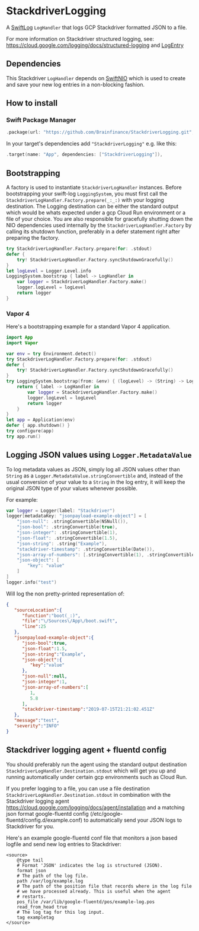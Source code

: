 # StackdriverLogging
A [SwiftLog](https://github.com/apple/swift-log)  `LogHandler` that logs GCP Stackdriver formatted JSON to a file.

For more information on Stackdriver structured logging, see: https://cloud.google.com/logging/docs/structured-logging and [LogEntry](https://cloud.google.com/logging/docs/reference/v2/rest/v2/LogEntry)

## Dependencies 
This Stackdriver `LogHandler` depends on [SwiftNIO](https://github.com/apple/swift-nio) which is used to create and save your new log entries in a non-blocking fashion. 

## How to install

### Swift Package Manager

```swift
.package(url: "https://github.com/Brainfinance/StackdriverLogging.git", from:"2.0.0")
```
In your target's dependencies add `"StackdriverLogging"` e.g. like this:
```swift
.target(name: "App", dependencies: ["StackdriverLogging"]),
```

## Bootstrapping 
A factory is used to instantiate `StackdriverLogHandler` instances. Before bootstrapping your swift-log `LoggingSystem`, you must first call the  `StackdriverLogHandler.Factory.prepare(_:_:)` with your logging destination.
The Logging destination can be either the standard output which would be whats expected under a gcp Cloud Run environment or a file of your choice. 
You are also responsible for gracefully shutting down the NIO dependencies used internally by the `StackdriverLogHandler.Factory` by calling its shutdown function, preferably in a defer statement right after preparing the factory.
```swift
try StackdriverLogHandler.Factory.prepare(for: .stdout)
defer {
    try! StackdriverLogHandler.Factory.syncShutdownGracefully()
}
let logLevel = Logger.Level.info
LoggingSystem.bootstrap { label -> LogHandler in
    var logger = StackdriverLogHandler.Factory.make()
    logger.logLevel = logLevel
    return logger
}
```
### Vapor 4
Here's a bootstrapping example for a standard Vapor 4 application.
```swift
import App
import Vapor

var env = try Environment.detect()
try StackdriverLogHandler.Factory.prepare(for: .stdout)
defer {
    try! StackdriverLogHandler.Factory.syncShutdownGracefully()
}
try LoggingSystem.bootstrap(from: &env) { (logLevel) -> (String) -> LogHandler in
    return { label -> LogHandler in
        var logger = StackdriverLogHandler.Factory.make()
        logger.logLevel = logLevel
        return logger
    }
}
let app = Application(env)
defer { app.shutdown() }
try configure(app)
try app.run()
```

## Logging JSON values using `Logger.MetadataValue`
To log metadata values as JSON, simply log all JSON values other than `String` as a `Logger.MetadataValue.stringConvertible` and, instead of the usual conversion of your value to a `String` in the log entry, it will keep the original JSON type of your values whenever possible.

For example:
```Swift
var logger = Logger(label: "Stackdriver")
logger[metadataKey: "jsonpayload-example-object"] = [
    "json-null": .stringConvertible(NSNull()),
    "json-bool": .stringConvertible(true),
    "json-integer": .stringConvertible(1),
    "json-float": .stringConvertible(1.5),
    "json-string": .string("Example"),
    "stackdriver-timestamp": .stringConvertible(Date()),
    "json-array-of-numbers": [.stringConvertible(1), .stringConvertible(5.8)],
    "json-object": [
        "key": "value"
    ]
]
logger.info("test")
```
Will log the non pretty-printed representation of:
```json
{  
   "sourceLocation":{  
      "function":"boot(_:)",
      "file":"\/Sources\/App\/boot.swift",
      "line":25
   },
   "jsonpayload-example-object":{  
      "json-bool":true,
      "json-float":1.5,
      "json-string":"Example",
      "json-object":{  
         "key":"value"
      },
      "json-null":null,
      "json-integer":1,
      "json-array-of-numbers":[  
         1,
         5.8
      ],
      "stackdriver-timestamp":"2019-07-15T21:21:02.451Z"
   },
   "message":"test",
   "severity":"INFO"
}
```

## Stackdriver logging agent + fluentd config 
You should preferably run the agent using the standard output destination `StackdriverLogHandler.Destination.stdout` which will get you up and running automatically under certain gcp environments such as Cloud Run.

If you prefer logging to a file, you can use a file destination `StackdriverLogHandler.Destination.stdout` in combination with the Stackdriver logging agent https://cloud.google.com/logging/docs/agent/installation and a matching json format
google-fluentd config (/etc/google-fluentd/config.d/example.conf) to automatically send your JSON logs to Stackdriver for you. 

Here's an example google-fluentd conf file that monitors a json based logfile and send new log entries to Stackdriver:
```
<source>
    @type tail
    # Format 'JSON' indicates the log is structured (JSON).
    format json
    # The path of the log file.
    path /var/log/example.log
    # The path of the position file that records where in the log file
    # we have processed already. This is useful when the agent
    # restarts.
    pos_file /var/lib/google-fluentd/pos/example-log.pos
    read_from_head true
    # The log tag for this log input.
    tag exampletag
</source>
```
